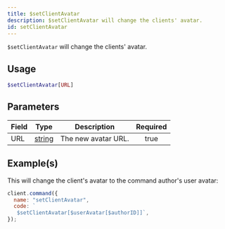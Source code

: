 ```yaml
---
title: $setClientAvatar
description: $setClientAvatar will change the clients' avatar.
id: setClientAvatar
---
```


`$setClientAvatar` will change the clients' avatar.

## Usage

```php
$setClientAvatar[URL]
```

## Parameters

| Field | Type                                                                                              | Description         | Required |
| ----- | ------------------------------------------------------------------------------------------------- | ------------------- | :------: |
| URL   | [string](https://developer.mozilla.org/en-US/docs/Web/JavaScript/Reference/Global_Objects/String) | The new avatar URL. |   true   |

## Example(s)

This will change the client's avatar to the command author's user avatar:

```javascript
client.command({
  name: "setClientAvatar",
  code: `
   $setClientAvatar[$userAvatar[$authorID]]`,
});
```
